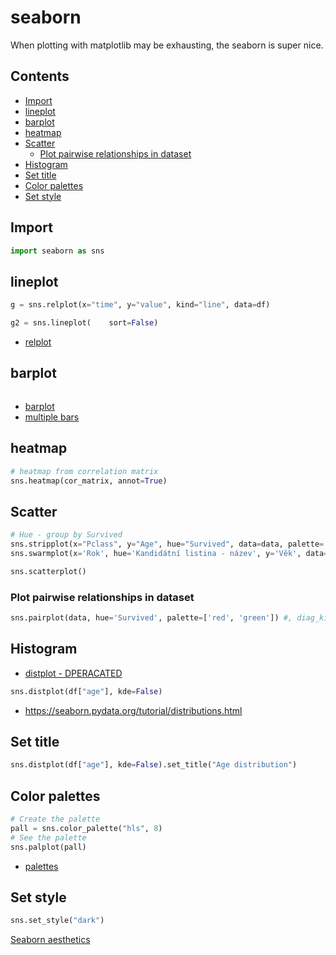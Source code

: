 # seaborn

When plotting with matplotlib may be exhausting, the seaborn is super nice.

## Contents <!-- omit in toc -->
- [Import](#import)
- [lineplot](#lineplot)
- [barplot](#barplot)
- [heatmap](#heatmap)
- [Scatter](#scatter)
  - [Plot pairwise relationships in dataset](#plot-pairwise-relationships-in-dataset)
- [Histogram](#histogram)
- [Set title](#set-title)
- [Color palettes](#color-palettes)
- [Set style](#set-style)

## Import

```py
import seaborn as sns
```

## lineplot

```py
g = sns.relplot(x="time", y="value", kind="line", data=df)

g2 = sns.lineplot(    sort=False)
```

- [relplot](https://seaborn.pydata.org/generated/seaborn.relplot.html)

## barplot

```py
```

- [barplot](https://seaborn.pydata.org/generated/seaborn.barplot.html)
- [multiple bars](https://stackoverflow.com/questions/14270391/python-matplotlib-multiple-bars)

## heatmap

```py
# heatmap from correlation matrix
sns.heatmap(cor_matrix, annot=True)
```

## Scatter

```py
# Hue - group by Survived
sns.stripplot(x="Pclass", y="Age", hue="Survived", data=data, palette= ['black','green']) #, jitter=False) 
sns.swarmplot(x='Rok', hue='Kandidátní listina - název', y='Věk', data=candidates)

sns.scatterplot()
```

### Plot pairwise relationships in dataset

```py
sns.pairplot(data, hue='Survived', palette=['red', 'green']) #, diag_kind='hist'
```

## Histogram

- [distplot - DPERACATED](https://seaborn.pydata.org/generated/seaborn.distplot.html)

```py
sns.distplot(df["age"], kde=False)
```

- https://seaborn.pydata.org/tutorial/distributions.html


## Set title

```py
sns.distplot(df["age"], kde=False).set_title("Age distribution")
```

## Color palettes

```py
# Create the palette
pall = sns.color_palette("hls", 8)
# See the palette
sns.palplot(pall)
```

- [palettes](https://seaborn.pydata.org/tutorial/color_palettes.html)

## Set style

```py
sns.set_style("dark")
```

[Seaborn aesthetics](https://seaborn.pydata.org/tutorial/aesthetics.html)
